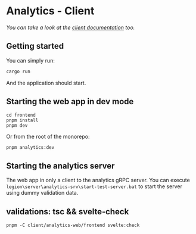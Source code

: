 # Analytics - Client

_You can take a look at the [client documentation](./frontend/README.md) too._

## Getting started

You can simply run:

```bash
cargo run
```

And the application should start.

## Starting the web app in dev mode

```
cd frontend
pnpm install
pnpm dev
```

Or from the root of the monorepo:

```
pnpm analytics:dev
```

## Starting the analytics server

The web app in only a client to the analytics gRPC server. You can execute `legion\server\analytics-srv\start-test-server.bat` to start the server using dummy validation data.

## validations: tsc && svelte-check

```
pnpm -C client/analytics-web/frontend svelte:check
```
